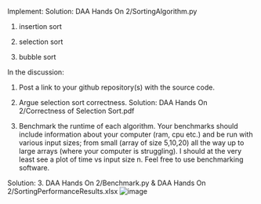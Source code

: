Implement: Solution: DAA Hands On 2/SortingAlgorithm.py

1. insertion sort

2. selection sort

3. bubble sort

 

In the discussion:

1. Post a link to your github repository(s) with the source code.

2. Argue selection sort correctness. Solution: DAA Hands On 2/Correctness of Selection Sort.pdf

3. Benchmark the runtime of each algorithm. Your benchmarks should include information about your computer (ram, cpu etc.) and be run with various input sizes;
from small (array of size 5,10,20) all the way up to large arrays (where your computer is struggling). I should at the very least see a plot of time vs input size n. Feel free to use benchmarking software.

Solution:
3. DAA Hands On 2/Benchmark.py & DAA Hands On 2/SortingPerformanceResults.xlsx
![image](https://github.com/user-attachments/assets/e3fad8f8-36b6-4f5d-8b43-a02b4a23bab2)
